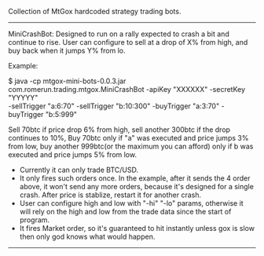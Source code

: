 Collection of MtGox hardcoded strategy trading bots.

------------

MiniCrashBot: Designed to run on a rally expected to crash a bit and continue to rise. User can configure to sell at a drop of X% from high, and buy back when it jumps Y% from lo.

Example:

$ java -cp mtgox-mini-bots-0.0.3.jar com.romerun.trading.mtgox.MiniCrashBot -apiKey "XXXXXX" -secretKey "YYYYY" \
  -sellTrigger "a:6:70" -sellTrigger "b:10:300" -buyTrigger "a:3:70" -buyTrigger "b:5:999"

Sell 70btc if price drop 6% from high, sell another 300btc if the drop continues to 10%,
Buy 70btc only if "a" was executed and price jumps 3% from low, buy another 999btc(or the maximum you can afford) only if b was executed and price jumps 5% from low.

* Currently it can only trade BTC/USD.
* It only fires such orders once. In the example, after it sends the 4 order above, it won't send any more orders, because it's designed for a single crash.
  After price is stablize, restart it for another crash.
* User can configure high and low with "-hi" "-lo" params, otherwise it will rely on the high and low from the trade data since the start of program.
* It fires Market order, so it's guaranteed to hit instantly unless gox is slow then only god knows what would happen.

--------
